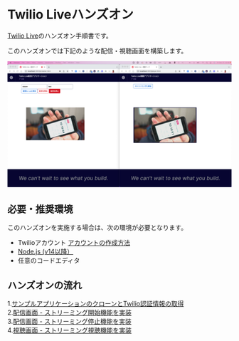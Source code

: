 # Twilio Liveハンズオン

[Twilio Live](https://www.twilio.com/live)のハンズオン手順書です。

このハンズオンでは下記のような配信・視聴画面を構築します。

![live](assets/00-demo.png)

## 必要・推奨環境
このハンズオンを実施する場合は、次の環境が必要となります。

- Twilioアカウント [アカウントの作成方法](https://www.twilio.com/blog/how-to-create-twilio-account-jp)
- [Node.js (v14以降）](https://nodejs.org/ja/)
- 任意のコードエディタ

## ハンズオンの流れ

1.[サンプルアプリケーションのクローンとTwilio認証情報の取得](docs/01-Prep-Environment/00-Overview.md)  
2.[配信画面 - ストリーミング開始機能を実装](docs/02-Streamer-Create-Broadcast/00-Overview.md)  
3.[配信画面 - ストリーミング停止機能を実装](docs/03-Streamer-Stop-Broadcast/00-Overview.md)  
4.[視聴画面 - ストリーミング視聴機能を実装](docs/04-Player-Join-Streaming/00-Overview.md)  
